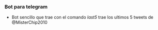 ### Bot para telegram

* Bot sencillo que trae con el comando *last5* trae los ultimos
5 tweets de @MisterChip2010
